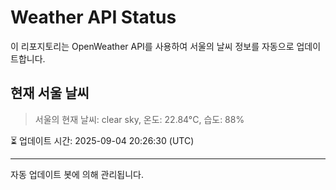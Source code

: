 
# Weather API Status

이 리포지토리는 OpenWeather API를 사용하여 서울의 날씨 정보를 자동으로 업데이트합니다.

## 현재 서울 날씨
> 서울의 현재 날씨: clear sky, 온도: 22.84°C, 습도: 88%

⏳ 업데이트 시간: 2025-09-04 20:26:30 (UTC)

---
자동 업데이트 봇에 의해 관리됩니다.
